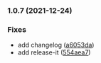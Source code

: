 ### 1.0.7 (2021-12-24)


### Fixes

* add changelog ([a6053da](https://github.com/syfrapp/sdk/commit/a6053da6b7aca450c9396d93131be9e2d2d7c466))
* add release-it ([554aea7](https://github.com/syfrapp/sdk/commit/554aea7f528910a37c126ca363ddd3b00eef11cb))

